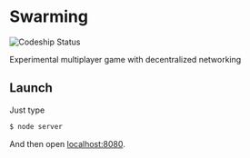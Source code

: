 # Swarming

![Codeship Status](https://www.codeship.io/projects/1872f910-7115-0131-6fb2-02b7b70e8a0a/status)

Experimental multiplayer game with decentralized networking

## Launch

Just type

```bash
$ node server
```

And then open [localhost:8080](http://localhost:8080).
